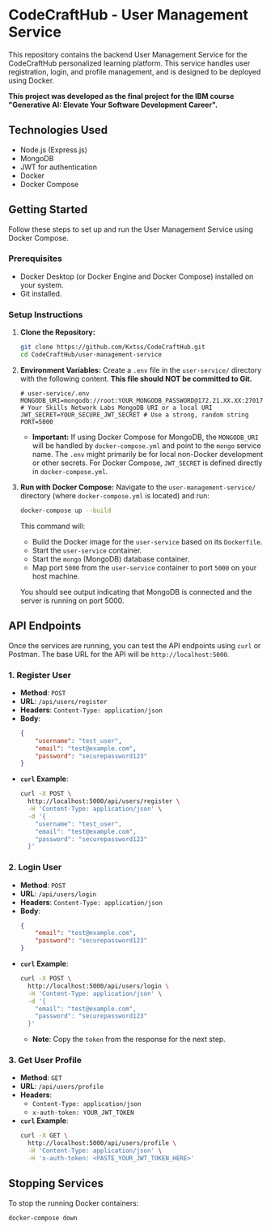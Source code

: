 # CodeCraftHub - User Management Service

This repository contains the backend User Management Service for the CodeCraftHub personalized learning platform. This service handles user registration, login, and profile management, and is designed to be deployed using Docker.

**This project was developed as the final project for the IBM course "Generative AI: Elevate Your Software Development Career".**

## Technologies Used

* Node.js (Express.js)
* MongoDB
* JWT for authentication
* Docker
* Docker Compose

## Getting Started

Follow these steps to set up and run the User Management Service using Docker Compose.

### Prerequisites

* Docker Desktop (or Docker Engine and Docker Compose) installed on your system.
* Git installed.

### Setup Instructions

1.  **Clone the Repository:**
    ```bash
    git clone https://github.com/Kxtss/CodeCraftHub.git
    cd CodeCraftHub/user-management-service
    ```

2.  **Environment Variables:**
    Create a `.env` file in the `user-service/` directory with the following content. **This file should NOT be committed to Git.**

    ```
    # user-service/.env
    MONGODB_URI=mongodb://root:YOUR_MONGODB_PASSWORD@172.21.XX.XX:27017 # Your Skills Network Labs MongoDB URI or a local URI
    JWT_SECRET=YOUR_SECURE_JWT_SECRET # Use a strong, random string
    PORT=5000
    ```
    * **Important:** If using Docker Compose for MongoDB, the `MONGODB_URI` will be handled by `docker-compose.yml` and point to the `mongo` service name. The `.env` might primarily be for local non-Docker development or other secrets. For Docker Compose, `JWT_SECRET` is defined directly in `docker-compose.yml`.

3.  **Run with Docker Compose:**
    Navigate to the `user-management-service/` directory (where `docker-compose.yml` is located) and run:

    ```bash
    docker-compose up --build
    ```
    This command will:
    * Build the Docker image for the `user-service` based on its `Dockerfile`.
    * Start the `user-service` container.
    * Start the `mongo` (MongoDB) database container.
    * Map port `5000` from the `user-service` container to port `5000` on your host machine.

    You should see output indicating that MongoDB is connected and the server is running on port 5000.

## API Endpoints

Once the services are running, you can test the API endpoints using `curl` or Postman. The base URL for the API will be `http://localhost:5000`.

### 1. Register User

* **Method**: `POST`
* **URL**: `/api/users/register`
* **Headers**: `Content-Type: application/json`
* **Body**:
    ```json
    {
        "username": "test_user",
        "email": "test@example.com",
        "password": "securepassword123"
    }
    ```
* **`curl` Example**:
    ```bash
    curl -X POST \
      http://localhost:5000/api/users/register \
      -H 'Content-Type: application/json' \
      -d '{
        "username": "test_user",
        "email": "test@example.com",
        "password": "securepassword123"
      }'
    ```

### 2. Login User

* **Method**: `POST`
* **URL**: `/api/users/login`
* **Headers**: `Content-Type: application/json`
* **Body**:
    ```json
    {
        "email": "test@example.com",
        "password": "securepassword123"
    }
    ```
* **`curl` Example**:
    ```bash
    curl -X POST \
      http://localhost:5000/api/users/login \
      -H 'Content-Type: application/json' \
      -d '{
        "email": "test@example.com",
        "password": "securepassword123"
      }'
    ```
    * **Note**: Copy the `token` from the response for the next step.

### 3. Get User Profile

* **Method**: `GET`
* **URL**: `/api/users/profile`
* **Headers**:
    * `Content-Type: application/json`
    * `x-auth-token: YOUR_JWT_TOKEN`
* **`curl` Example**:
    ```bash
    curl -X GET \
      http://localhost:5000/api/users/profile \
      -H 'Content-Type: application/json' \
      -H 'x-auth-token: <PASTE_YOUR_JWT_TOKEN_HERE>'
    ```

## Stopping Services

To stop the running Docker containers:

```bash
docker-compose down
